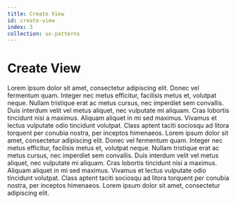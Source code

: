 ```yaml
---
title: Create View
id: create-view
index: 3
collection: ux-patterns
---
```

<h1 id="create-view">Create View</h1>

<div class="row">
  <div class="col-md-12">
    <p>Lorem ipsum dolor sit amet, consectetur adipiscing elit. Donec vel 
       fermentum quam. Integer nec metus efficitur, facilisis metus et, 
       volutpat neque. Nullam tristique erat ac metus cursus, nec  
       imperdiet sem convallis. Duis interdum velit vel metus aliquet,  
       nec vulputate mi aliquam. Cras lobortis tincidunt nisi a maximus.  
       Aliquam aliquet in mi sed maximus. Vivamus et lectus vulputate odio  
       tincidunt volutpat. Class aptent taciti sociosqu ad litora torquent  
       per conubia nostra, per inceptos himenaeos. Lorem ipsum dolor sit 
       amet, consectetur adipiscing elit. Donec vel fermentum quam. Integer 
       nec metus efficitur, facilisis metus et, volutpat neque. Nullam 
       tristique erat ac metus cursus, nec imperdiet sem convallis. Duis 
       interdum velit vel metus aliquet, nec vulputate mi aliquam. Cras 
       lobortis tincidunt nisi a maximus. Aliquam aliquet in mi sed maximus. 
       Vivamus et lectus vulputate odio tincidunt volutpat. Class aptent taciti
       sociosqu ad litora torquent per conubia nostra, per inceptos himenaeos. 
       Lorem ipsum dolor sit amet, consectetur adipiscing elit.</p>
  </div>
</div>